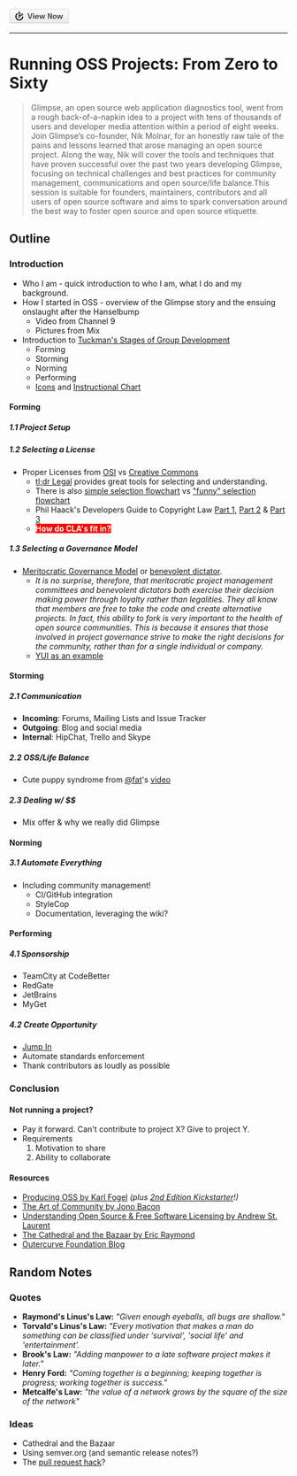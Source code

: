 [![View Now](img/viewnow.png)](http://5minfork.com/nikmd23/oss0to60/)
___

# Running OSS Projects: From Zero to Sixty 
> Glimpse, an open source web application diagnostics tool, went from a rough back-of-a-napkin idea to a project with tens of thousands of users and developer media attention within a period of eight weeks. Join Glimpse’s co-founder, Nik Molnar, for an honestly raw tale of the pains and lessons learned that arose managing an open source project. Along the way, Nik will cover the tools and techniques that have proven successful over the past two years developing Glimpse, focusing on technical challenges and best practices for community management, communications and open source/life balance.This session is suitable for founders, maintainers, contributors and all users of open source software and aims to spark conversation around the best way to foster open source and open source etiquette.

## Outline

### Introduction
- Who I am - quick introduction to who I am, what I do and my background.
- How I started in OSS - overview of the Glimpse story and the ensuing onslaught after the Hanselbump
  - Video from Channel 9
  - Pictures from Mix
- Introduction to [Tuckman's Stages of Group Development](http://en.wikipedia.org/wiki/Tuckman%27s_stages_of_group_development)
  - Forming
  - Storming
  - Norming
  - Performing
  - [Icons](http://4.bp.blogspot.com/-ihTg3P3EfmE/TcmrBAwknxI/AAAAAAAAAAk/pgc4TZXcVik/s1600/Untitled.jpg) and [Instructional Chart](http://www.the-happy-manager.com/wp-content/uploads/tuckmangroupstagesmodel1.png)

#### Forming

##### 1.1 Project Setup

##### 1.2 Selecting a License
- Proper Licenses from [OSI](http://opensource.org/) vs [Creative Commons](http://creativecommons.org/)
  - [tl;dr Legal](http://www.tldrlegal.com/) provides great tools for selecting and understanding.
  - There is also [simple selection flowchart](http://i.stack.imgur.com/igJ6X.png) vs ["funny" selection flowchart](http://cl.ly/5nAo)
  - Phil Haack's Developers Guide to Copyright Law [Part 1](http://haacked.com/archive/2006/01/24/TheDevelopersGuideToCopyrightLaw-Part1.aspx), [Part 2](http://haacked.com/archive/2006/01/24/DevelopersGuideToOpenSourceSoftwareLicensing.aspx) & [Part 3](http://haacked.com/archive/2006/01/26/WhoOwnstheCopyrightforAnOpenSourceProject.aspx)
  - <span style="background-color:red; color: white; font-weight: bold;">How do CLA's fit in?</span>
 
##### 1.3 Selecting a Governance Model
- [Meritocratic Governance Model](http://www.oss-watch.ac.uk/resources/meritocraticGovernanceModel) or [benevolent dictator](http://www.oss-watch.ac.uk/resources/benevolentdictatorgovernancemodel).
  - *It is no surprise, therefore, that meritocratic project management committees and benevolent dictators both exercise their decision making power through loyalty rather than legalities. They all know that members are free to take the code and create alternative projects. In fact, this ability to fork is very important to the health of open source communities. This is because it ensures that those involved in project governance strive to make the right decisions for the community, rather than for a single individual or company.*
  - [YUI as an example](https://github.com/yui/yui3/wiki/Contributor-Model)
  
#### Storming

##### 2.1 Communication
- **Incoming**: Forums, Mailing Lists and Issue Tracker
- **Outgoing**: Blog and social media
- **Internal**: HipChat, Trello and Skype

##### 2.2 OSS/Life Balance
- Cute puppy syndrome from [@fat](https://github.com/fat)'s [video](http://www.google.com/url?sa=t&rct=j&q=&esrc=s&source=web&cd=1&ved=0CDAQtwIwAA&url=http%3A%2F%2Fwww.youtube.com%2Fwatch%3Fv%3DUIDb6VBO9os&ei=N8WbUfzCMvOz4APonICAAw&usg=AFQjCNEjRH7wE1xfxuZUPgHJbiaDpvdRNg&sig2=AfxZDLkpVzEYk1OeC5U0jg&bvm=bv.46865395,d.dmg&cad=rja)

##### 2.3 Dealing w/ $$
- Mix offer & why we really did Glimpse

#### Norming

##### 3.1 Automate Everything
- Including community management!
  - CI/GitHub integration
  - StyleCop
  - Documentation, leveraging the wiki?

#### Performing

##### 4.1 Sponsorship
- TeamCity at CodeBetter
- RedGate
- JetBrains
- MyGet

##### 4.2 Create Opportunity
- [Jump In](http://nikcodes.com/2013/05/10/new-contributor-jump-in/)
- Automate standards enforcement 
- Thank contributors as loudly as possible

### Conclusion

#### Not running a project?
- Pay it forward. Can't contribute to project X? Give to project Y.
- Requirements
  1. Motivation to share
  2. Ability to collaborate

#### Resources
- [Producing OSS by Karl Fogel](http://producingoss.com/) *(plus [2nd Edition Kickstarter](http://www.kickstarter.com/projects/kfogel/updating-producing-open-source-software-for-2nd-ed)!)*
- [The Art of Community by Jono Bacon](http://www.artofcommunityonline.org/)
- [Understanding Open Source & Free Software Licensing by Andrew St. Laurent](http://oreilly.com/openbook/osfreesoft/book/index.html)
- [The Cathedral and the Bazaar by  Eric Raymond](http://en.wikipedia.org/wiki/The_Cathedral_and_the_Bazaar)
- [Outercurve Foundation Blog](http://www.outercurve.org/Blogs)

## Random Notes

### Quotes
- **Raymond's Linus's Law:** *"Given enough eyeballs, all bugs are shallow."*
- **Torvald's Linus's Law:** *"Every motivation that makes a man do something can be classified under 'survival', 'social life' and 'entertainment'.*
- **Brook's Law:** *"Adding manpower to a late software project makes it later."*
- **Henry Ford:** *"Coming together is a beginning; keeping together is progress; working together is success."*
- **Metcalfe's Law:** *"the value of a network grows by the square of the size of the network"*

### Ideas
- Cathedral and the Bazaar
- Using semver.org (and semantic release notes?)
- The [pull request hack](http://felixge.de/2013/03/11/the-pull-request-hack.html)?